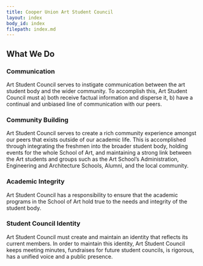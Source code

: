 ```yaml
---
title: Cooper Union Art Student Council
layout: index
body_id: index
filepath: index.md
---
```


## What We Do

### Communication
Art Student Council serves to instigate communication between the art student body and the wider community. To accomplish this, Art Student Council must a) both receive factual information and disperse it, b) have a continual and unbiased line of communication with our peers. 

### Community Building
Art Student Council serves to create a rich community experience amongst our peers that exists outside of our academic life. This is accomplished through integrating the freshmen into the broader student body, holding events for the whole School of Art, and maintaining a strong link between the Art students and groups such as the Art School’s Administration, Engineering and Architecture Schools, Alumni, and the local community. 

### Academic Integrity
Art Student Council has a responsibility to ensure that the academic programs in the School of Art hold true to the needs and integrity of the student body. 

### Student Council Identity
Art Student Council must create and maintain an identity that reflects its current members.
In order to maintain this identity, Art Student Council keeps meeting minutes, fundraises for future student councils, is rigorous, has a unified voice and a public presence.